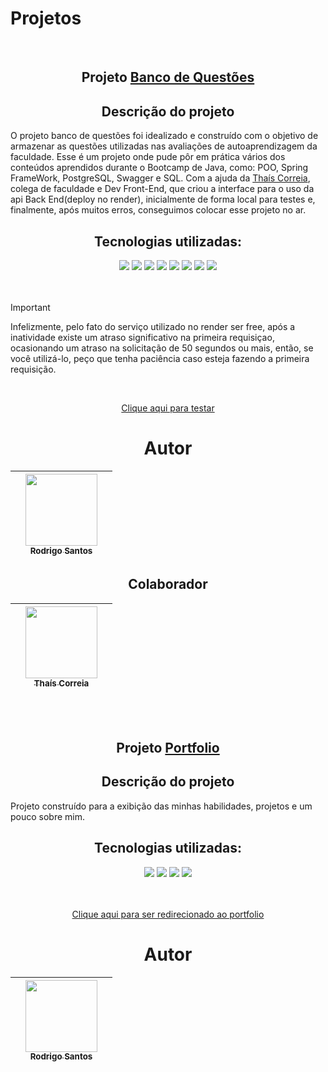 # Projetos
<br>
<h2 align="center"> Projeto <a href= "https://github.com/RebornBR/Projetos/tree/main/BancoQuestoes">Banco de Questões</a> </h2>
<h2 align="center">Descrição do projeto</h2>
O projeto banco de questões foi idealizado e construído com o objetivo de armazenar as questões utilizadas nas avaliações de autoaprendizagem da faculdade. Esse é um projeto onde pude pôr em prática vários dos conteúdos aprendidos durante o Bootcamp de Java, como: POO, Spring FrameWork, PostgreSQL, Swagger e SQL. Com a ajuda da <a href="https://github.com/ThataCorreia/">Thaís Correia</a>, colega de faculdade e Dev Front-End, que criou a interface para o uso da api Back End(deploy no render), inicialmente de forma local para testes e, finalmente, após muitos erros, conseguimos colocar esse projeto no ar.

<h2 align="center">Tecnologias utilizadas:</h2>
<div align="center"> 
<img src="https://img.shields.io/badge/Java-000000?style=for-the-badge&logo=openjdk&logoColor=white">
<img src="https://img.shields.io/badge/javascript-000000.svg?style=for-the-badge&logo=javascript&logoColor=white">
<img src="https://img.shields.io/badge/css3-000000.svg?style=for-the-badge&logo=css3&logoColor=white">
<img src="https://img.shields.io/badge/HTML-000000?style=for-the-badge&logo=html5&logoColor=white">
<img src="https://img.shields.io/badge/Vercel-000000?style=for-the-badge&logo=vercel&logoColor=white">
<img src="https://img.shields.io/badge/PostgreSQL-000000?style=for-the-badge&logo=postgresql&logoColor=white">  
<img src="https://img.shields.io/badge/IntelliJ_IDEA-000000.svg?style=for-the-badge&logo=intellij-idea&logoColor=white">
<img src="https://img.shields.io/badge/Visual_Studio-000000?style=for-the-badge&logo=visual%20studio&logoColor=white">
</div> <br><br>

  > [!IMPORTANT]
> Infelizmente, pelo fato do serviço utilizado no render ser free, após a inatividade existe um atraso significativo na primeira requisiçao, ocasionando um atraso na solicitação de 50 segundos ou mais, então, se você utilizá-lo, peço que tenha paciência caso esteja fazendo a primeira requisição.


<br>
<p>
<div align="center"> 
<a href="https://bancode-questao-front.vercel.app/">Clique aqui para testar</a></h4>
</div>
</p>  

<div align="center">

<h1>Autor</h1>

|  |  [<img loading="lazy" src="https://avatars.githubusercontent.com/u/86569104?v=4" width=115><br><sub>Rodrigo Santos</sub>](https://github.com/RebornBR) |   |
| :---: | :---: | :---: |

## Colaborador

|  |  [<img loading="lazy" src="https://avatars.githubusercontent.com/u/90629181?v=4" width=115><br><sub>Thaís Correia</sub>](https://github.com/ThataCorreia) |   |
| :---: | :---: | :---: |
</div>

<br><br>
<h2 align="center"> Projeto <a href= "https://github.com/RebornBR/Projetos/tree/main/ProjetoSitePessoal">Portfolio</a> </h2>
<h2 align="center">Descrição do projeto</h2>
Projeto construído para a exibição das minhas habilidades, projetos e um pouco sobre mim.
<br>
<h2 align="center">Tecnologias utilizadas:</h2>
<div align="center"> 
<img src="https://img.shields.io/badge/css3-000000.svg?style=for-the-badge&logo=css3&logoColor=white">
<img src="https://img.shields.io/badge/HTML-000000?style=for-the-badge&logo=html5&logoColor=white">
<img src="https://img.shields.io/badge/Vercel-000000?style=for-the-badge&logo=vercel&logoColor=white">
<img src="https://img.shields.io/badge/Visual_Studio-000000?style=for-the-badge&logo=visual%20studio&logoColor=white">
</div> <br><br>

<p>
<div align="center"> 
<a href="https://portfoliorodrigo.vercel.app/">Clique aqui para ser redirecionado ao portfolio</a></h4>
</div>
</p>  

<div align="center">

<h1>Autor</h1>

|  |  [<img loading="lazy" src="https://avatars.githubusercontent.com/u/86569104?v=4" width=115><br><sub>Rodrigo Santos</sub>](https://github.com/RebornBR) |   |
| :---: | :---: | :---: |

</div>
